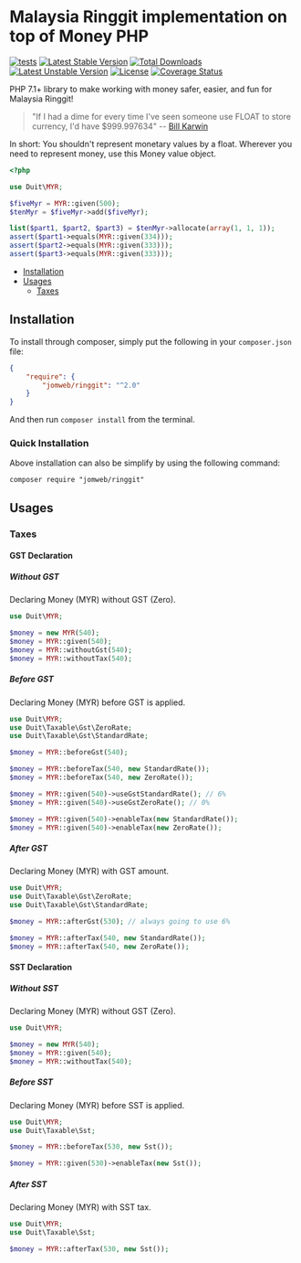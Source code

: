 Malaysia Ringgit implementation on top of Money PHP
==============

[![tests](https://github.com/jomweb/ringgit/workflows/tests/badge.svg?branch=2.x)](https://github.com/jomweb/ringgit/actions?query=workflow%3Atests+branch%3A2.x)
[![Latest Stable Version](https://poser.pugx.org/jomweb/ringgit/v/stable)](https://packagist.org/packages/jomweb/ringgit)
[![Total Downloads](https://poser.pugx.org/jomweb/ringgit/downloads)](https://packagist.org/packages/jomweb/ringgit)
[![Latest Unstable Version](https://poser.pugx.org/jomweb/ringgit/v/unstable)](https://packagist.org/packages/jomweb/ringgit)
[![License](https://poser.pugx.org/jomweb/ringgit/license)](https://packagist.org/packages/jomweb/ringgit)
[![Coverage Status](https://coveralls.io/repos/github/jomweb/ringgit/badge.svg?branch=master)](https://coveralls.io/github/jomweb/ringgit?branch=master)

PHP 7.1+ library to make working with money safer, easier, and fun for Malaysia Ringgit!

> "If I had a dime for every time I've seen someone use FLOAT to store currency, I'd have $999.997634" -- [Bill Karwin](https://twitter.com/billkarwin/status/347561901460447232)

In short: You shouldn't represent monetary values by a float. Wherever
you need to represent money, use this Money value object.

``` php
<?php

use Duit\MYR;

$fiveMyr = MYR::given(500);
$tenMyr = $fiveMyr->add($fiveMyr);

list($part1, $part2, $part3) = $tenMyr->allocate(array(1, 1, 1));
assert($part1->equals(MYR::given(334)));
assert($part2->equals(MYR::given(333)));
assert($part3->equals(MYR::given(333)));
```

* [Installation](#installation)
* [Usages](#usages)
    - [Taxes](#taxes)

## Installation

To install through composer, simply put the following in your `composer.json` file:

```json
{
    "require": {
        "jomweb/ringgit": "^2.0"
    }
}
```

And then run `composer install` from the terminal.

### Quick Installation

Above installation can also be simplify by using the following command:

    composer require "jomweb/ringgit"

## Usages

### Taxes

#### GST Declaration

##### Without GST

Declaring Money (MYR) without GST (Zero).

```php
use Duit\MYR;

$money = new MYR(540);
$money = MYR::given(540);
$money = MYR::withoutGst(540);
$money = MYR::withoutTax(540);
```

##### Before GST

Declaring Money (MYR) before GST is applied.

```php
use Duit\MYR;
use Duit\Taxable\Gst\ZeroRate;
use Duit\Taxable\Gst\StandardRate;

$money = MYR::beforeGst(540);

$money = MYR::beforeTax(540, new StandardRate());
$money = MYR::beforeTax(540, new ZeroRate());

$money = MYR::given(540)->useGstStandardRate(); // 6%
$money = MYR::given(540)->useGstZeroRate(); // 0%

$money = MYR::given(540)->enableTax(new StandardRate());
$money = MYR::given(540)->enableTax(new ZeroRate());
```

##### After GST

Declaring Money (MYR) with GST amount.

```php
use Duit\MYR;
use Duit\Taxable\Gst\ZeroRate;
use Duit\Taxable\Gst\StandardRate;

$money = MYR::afterGst(530); // always going to use 6%

$money = MYR::afterTax(540, new StandardRate());
$money = MYR::afterTax(540, new ZeroRate());
```


#### SST Declaration

##### Without SST

Declaring Money (MYR) without GST (Zero).

```php
use Duit\MYR;

$money = new MYR(540);
$money = MYR::given(540);
$money = MYR::withoutTax(540);
```

##### Before SST

Declaring Money (MYR) before SST is applied.

```php
use Duit\MYR;
use Duit\Taxable\Sst;

$money = MYR::beforeTax(530, new Sst());

$money = MYR::given(530)->enableTax(new Sst());
```

##### After SST

Declaring Money (MYR) with SST tax.

```php
use Duit\MYR;
use Duit\Taxable\Sst;

$money = MYR::afterTax(530, new Sst());
```
